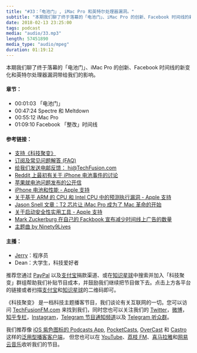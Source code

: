 ```yaml
---
title: "#33：「电池门」, iMac Pro 和英特尔处理器漏洞。"
subtitle: "本期我们聊了终于落幕的「电池门」、iMac Pro 的创新、Facebook 时间线的新变化和英特尔处理器漏洞带给我们的影响。"
date: 2018-02-13 23:25:00
tags: podcast
media: "audio/33.mp3"
length: 57451890 
media_type: "audio/mpeg"
duration: 01:19:12
---
```


本期我们聊了终于落幕的「电池门」、iMac Pro 的创新、Facebook 时间线的新变化和英特尔处理器漏洞带给我们的影响。

#### 章节：

- 00:01:03 「电池门」
- 00:47:24 Spectre 和 Meltdown
- 00:55:12 iMac Pro
- 01:09:10 Facebook 「整改」时间线

#### 参考链接：

- [支持《科技聚变》](https://techfusionfm.com/donate)
- [订阅及常见问题解答 (FAQ)](https://techfusionfm.com/faq)
- [给我们发送电邮反馈： hi@TechFusion.com](mailto:hi@techfusionfm.com)
- [Reddit 上最初有关于 iPhone 电池事件的讨论](https://www.reddit.com/r/iphone/comments/7inu45/psa_iphone_slow_try_replacing_your_battery/)
- [苹果就电池问题发布的公开信](https://www.apple.com/iphone-battery-and-performance/)
- [iPhone 电池和性能 - Apple 支持](https://support.apple.com/zh-cn/HT208387)
- [关于基于 ARM 的 CPU 和 Intel CPU 中的预测执行漏洞 - Apple 支持](https://support.apple.com/zh-cn/HT208394)
- [Jason Snell 文章：T2 芯片让 iMac Pro 成为了 Mac 革命的开始](https://www.macworld.com/article/3245764/macs/the-t2-chip-makes-the-imac-pro-the-start-of-a-mac-revolution.html)
- [关于启动安全性实用工具 - Apple 支持](https://support.apple.com/zh-cn/HT208198)
- [Mark Zuckerburg 在自己的 Fackbook 宣布减少时间线上广告的数量](https://www.facebook.com/zuck/posts/10104413015393571)
- [主题曲 by Ninety9Lives](http://99l.tv/BleedingThroughYU)

#### 主播：

- [Jerry](https://twitter.com/jerryfzhang)：程序员
- Dean：大学生，科技爱好者

推荐您通过 [PayPal](https://paypal.me/techfusionfm/5) 以及[支付宝](HTTPS://QR.ALIPAY.COM/FKX09288AJOENI0MVZXM12)捐款渠道、或在[知识星球](https://www.xiaomiquan.com)中搜索并加入「科技聚变」群组帮助我们补贴节目成本，并鼓励我们继续把节目做下去。点击上方各平台的链接或者扫描[支付宝](https://techfusionfm.com/images/QR.JPG)和[知识星球](https://t.zsxq.com/IEmEM3f)的二维码即可。

《科技聚变》 是一档科技主题播客节目，我们谈论有关互联网的一切。您可以访问 [TechFusionFM.com](https://TechFusionFM.com) 来找到我们，同时您也可以关注我们的 [Twitter](http://twitter.com/TechFusionFM)，[微博](http://weibo.com/TechFusionFM)，[知乎专栏](https://zhuanlan.zhihu.com/TechFusion)，[Instagram](http://instagram.com/TechFusionFM)，[Telegram 节目通知频道](https://t.me/TechFusionFM)以及 [Telegram 听众群](https://t.me/TechFusionChat)。

我们推荐像 [iOS 紫色图标的 Podcasts App](https://itunes.apple.com/cn/podcast/id1202658654), [PocketCasts](http://pca.st/podcast/28fcd200-cc7c-0134-10da-25324e2a541d), [OverCast](https://overcast.fm) 和 [Castro](http://supertop.co/castro/) 这样的[泛用型播客客户端](https://techfusionfm.com/faq)， 但您也可以在 [YouTube](https://www.youtube.com/channel/UC6uvHf21Tjm5lepw6P2Ki-Q)、[荔枝 FM](https://www.lizhi.fm/1494013/)、[喜马拉雅](http://www.ximalaya.com/72456289/album/6648521)和[网易云音乐](http://music.163.com/#/djradio?id=347498120)收听我们的节目。
